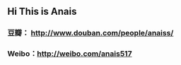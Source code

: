 ## Hi This is Anais
### 豆瓣： http://www.douban.com/people/anaiss/
### Weibo：http://weibo.com/anais517
